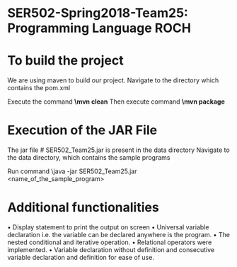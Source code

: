 # SER502-Spring2018-Team25: Programming Language ROCH

# To build the project
We are using maven to build our project.
Navigate to the directory which contains the pom.xml

Execute the command 
             **\mvn clean**
Then execute command 
             **\mvn package**

# Execution of the JAR File
The jar file # SER502_Team25.jar is present in the data directory
Navigate to the data directory, which contains the sample programs

Run command 
           \java -jar SER502_Team25.jar <name_of_the_sample_program>
           
# Additional functionalities

• Display statement to print the output on screen
• Universal variable declaration i.e. the variable can be declared
anywhere is the program.
• The nested conditional and iterative operation.
• Relational operators were implemented.
• Variable declaration without definition and consecutive variable
declaration and definition for ease of use.
